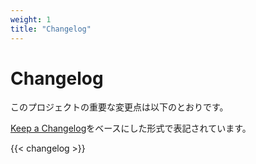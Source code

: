 ```yaml
---
weight: 1
title: "Changelog"
---
```


# Changelog

このプロジェクトの重要な変更点は以下のとおりです。

[Keep a Changelog]をベースにした形式で表記されています。

[Keep a Changelog]: https://keepachangelog.com/ja/1.1.0/

{{< changelog >}}
